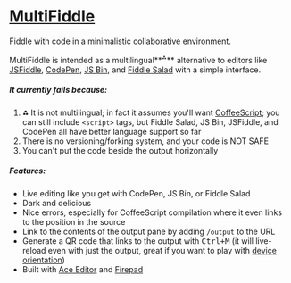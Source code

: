 # [MultiFiddle](https://multifiddle.ml/#hello-world)
Fiddle with code in a minimalistic collaborative environment.

MultiFiddle is intended as a multilingual**<sup>⁂</sup>** alternative to
editors like [JSFiddle][], [CodePen][], [JS Bin][], and [Fiddle Salad][]
with a simple interface.

##### It currently fails because:

1. **⁂** It is not multilingual;
   in fact it assumes you'll want [CoffeeScript][];
   you can still include `<script>` tags, but
   Fiddle Salad, JS Bin, JSFiddle, and CodePen all have better language support so far
2. There is no versioning/forking system, and your code is NOT SAFE
3. You can't put the code beside the output horizontally

##### Features:

* Live editing like you get with CodePen, JS Bin, or Fiddle Salad
* Dark and delicious
* Nice errors, especially for CoffeeScript compilation where it even links to the position in the source
* Link to the contents of the output pane by adding `/output` to the URL
* Generate a QR code that links to the output with <kbd>Ctrl+M</kbd>
  (it will live-reload even with just the output,
  great if you want to play with [device orientation](https://multifiddle.ml/#device-orientation-II))
* Built with [Ace Editor][] and [Firepad][]

[JSFiddle]: https://jsfiddle.net/
[CodePen]: https://codepen.io/
[JS Bin]: https://jsbin.com/
[Fiddle Salad]: http://fiddlesalad.com/
[CoffeeScript]: https://coffeescript.org/
[Ace Editor]: https://ace.c9.io/
[Firepad]: https://firepad.io/

